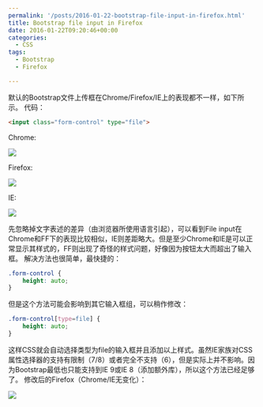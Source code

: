 ```yaml
---
permalink: '/posts/2016-01-22-bootstrap-file-input-in-firefox.html'
title: Bootstrap file input in Firefox
date: 2016-01-22T09:20:46+00:00
categories:
  - CSS
tags:
  - Bootstrap
  - Firefox

---
```




默认的Bootstrap文件上传框在Chrome/Firefox/IE上的表现都不一样，如下所示。 代码：

```html
<input class="form-control" type="file">
```

Chrome:

![](https://user-images.githubusercontent.com/5960988/48595781-3c89e580-e991-11e8-862e-85065c8e5600.png)

Firefox:

![](https://user-images.githubusercontent.com/5960988/48595784-3d227c00-e991-11e8-84c4-7d2db516c937.png)

IE:

![](https://user-images.githubusercontent.com/5960988/48595780-3c89e580-e991-11e8-81d2-824167e8e0ba.png)

先忽略掉文字表述的差异（由浏览器所使用语言引起），可以看到File input在Chrome和FF下的表现比较相似，IE则差距略大。但是至少Chrome和IE是可以正常显示其样式的，FF则出现了奇怪的样式问题，好像因为按钮太大而超出了输入框。 解决方法也很简单，最快捷的：

```css
.form-control {
    height: auto;
}
```

但是这个方法可能会影响到其它输入框组，可以稍作修改：

```css
.form-control[type=file] {
    height: auto;
}
```

这样CSS就会自动选择类型为file的输入框并且添加以上样式。虽然IE家族对CSS属性选择器的支持有限制（7/8）或者完全不支持（6），但是实际上并不影响。因为Bootstrap最低也只能支持到IE 9或IE 8（添加额外库），所以这个方法已经足够了。 修改后的Firefox（Chrome/IE无变化）：

![](https://user-images.githubusercontent.com/5960988/48595785-3d227c00-e991-11e8-81e8-b22b912b7206.png)
